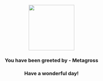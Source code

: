 <p align="center">
    <img src="https://raw.githubusercontent.com/PokeAPI/sprites/master/sprites/pokemon/376.png" width="150" height="150">
</p>
<h3 align="center">You have been greeted by - <b>Metagross</b></h3>
<h3 align="center">Have a wonderful day!</h3>
